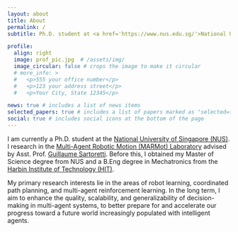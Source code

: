 ```yaml
---
layout: about
title: About
permalink: /
subtitle: Ph.D. student at <a href='https://www.nus.edu.sg/'>National University of Singapore</a>.

profile:
  align: right
  image: prof_pic.jpg  # /assets/img/
  image_circular: false # crops the image to make it circular
  # more_info: >
  #   <p>555 your office number</p>
  #   <p>123 your address street</p>
  #   <p>Your City, State 12345</p>

news: true # includes a list of news items
selected_papers: true # includes a list of papers marked as "selected={true}"
social: true # includes social icons at the bottom of the page
---
```


I am currently a Ph.D. student at the <a href='https://cde.nus.edu.sg/me/'>National University of Singapore (NUS)</a>.
I research in the <a href='https://marmotlab.org/'>Multi-Agent Robotic Motion (MARMot) Laboratory</a> advised by Asst. Prof. <a href='https://cde.nus.edu.sg/me/staff/sartoretti-guillaume-a/'>Guillaume Sartoretti</a>.
Before this, I obtained my Master of Science degree from NUS and a B.Eng degree in Mechatronics from the <a href='http://en.hit.edu.cn/'>Harbin Institute of Technology (HIT)</a>.

My primary research interests lie in the areas of robot learning, coordinated path planning, and multi-agent reinforcement learning.
In the long term, I aim to enhance the quality, scalability, and generalizability of decision-making in multi-agent systems, to better prepare for and accelerate our progress toward a future world increasingly populated with intelligent agents.
